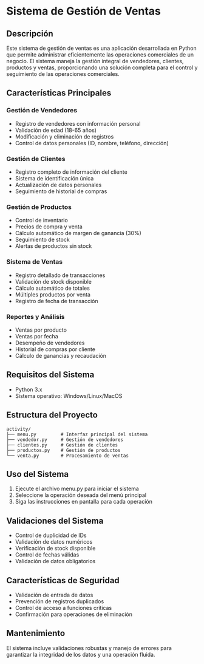 # Sistema de Gestión de Ventas

## Descripción
Este sistema de gestión de ventas es una aplicación desarrollada en Python que permite administrar eficientemente las operaciones comerciales de un negocio. El sistema maneja la gestión integral de vendedores, clientes, productos y ventas, proporcionando una solución completa para el control y seguimiento de las operaciones comerciales.

## Características Principales

### Gestión de Vendedores
- Registro de vendedores con información personal
- Validación de edad (18-65 años)
- Modificación y eliminación de registros
- Control de datos personales (ID, nombre, teléfono, dirección)

### Gestión de Clientes
- Registro completo de información del cliente
- Sistema de identificación única
- Actualización de datos personales
- Seguimiento de historial de compras

### Gestión de Productos
- Control de inventario
- Precios de compra y venta
- Cálculo automático de margen de ganancia (30%)
- Seguimiento de stock
- Alertas de productos sin stock

### Sistema de Ventas
- Registro detallado de transacciones
- Validación de stock disponible
- Cálculo automático de totales
- Múltiples productos por venta
- Registro de fecha de transacción

### Reportes y Análisis
- Ventas por producto
- Ventas por fecha
- Desempeño de vendedores
- Historial de compras por cliente
- Cálculo de ganancias y recaudación

## Requisitos del Sistema
- Python 3.x
- Sistema operativo: Windows/Linux/MacOS

## Estructura del Proyecto
```
activity/
├── menu.py         # Interfaz principal del sistema
├── vendedor.py     # Gestión de vendedores
├── clientes.py     # Gestión de clientes
├── productos.py    # Gestión de productos
└── venta.py        # Procesamiento de ventas
```

## Uso del Sistema
1. Ejecute el archivo menu.py para iniciar el sistema
2. Seleccione la operación deseada del menú principal
3. Siga las instrucciones en pantalla para cada operación

## Validaciones del Sistema
- Control de duplicidad de IDs
- Validación de datos numéricos
- Verificación de stock disponible
- Control de fechas válidas
- Validación de datos obligatorios

## Características de Seguridad
- Validación de entrada de datos
- Prevención de registros duplicados
- Control de acceso a funciones críticas
- Confirmación para operaciones de eliminación

## Mantenimiento
El sistema incluye validaciones robustas y manejo de errores para garantizar la integridad de los datos y una operación fluida.